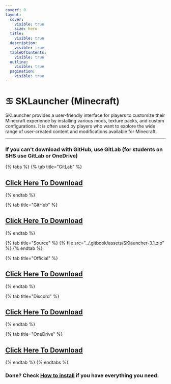 ```yaml
---
coverY: 0
layout:
  cover:
    visible: true
    size: hero
  title:
    visible: true
  description:
    visible: true
  tableOfContents:
    visible: true
  outline:
    visible: true
  pagination:
    visible: true
---
```


# ♋ SKLauncher (Minecraft)

SKLauncher provides a user-friendly interface for players to customize their Minecraft experience by installing various mods, texture packs, and custom configurations. It is often used by players who want to explore the wide range of user-created content and modifications available for Minecraft.

***

### If you can't download with GitHub, use GitLab (for students on SHS use GitLab or OneDrive)

{% tabs %}
{% tab title="GitLab" %}
## [Click Here To Download](https://gitlab.com/fozalors/fountaine/-/raw/main/apps/SKlauncher-3.1.zip)
{% endtab %}

{% tab title="GitHub" %}
## [Click Here To Download](https://github.com/golfista/fountaine/raw/main/apps/SKlauncher-3.1.zip)
{% endtab %}

{% tab title="Source" %}
{% file src="../.gitbook/assets/SKlauncher-3.1.zip" %}
{% endtab %}

{% tab title="Official" %}
## [Click Here To Download](https://skmedix.pl/\_data/SKlauncher-3.1.zip)
{% endtab %}

{% tab title="Discord" %}
## [Click Here To Download](https://cdn.discordapp.com/attachments/1113994556787146843/1150923889518583828/SKlauncher-3.1.zip)
{% endtab %}

{% tab title="OneDrive" %}
## [Click Here To Download](https://1drv.ms/u/s!AkX2q12uku0fgfBzVtBIz7n575Y31Q?e=xQfm3L)
{% endtab %}
{% endtabs %}

### Done? Check [How to install](../how-to-install/) if you have everything you need.
